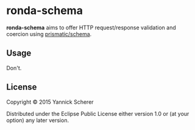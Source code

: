 # ronda-schema

__ronda-schema__ aims to offer HTTP request/response validation and coercion using [prismatic/schema][schema].

## Usage

Don't.

## License

Copyright &copy; 2015 Yannick Scherer

Distributed under the Eclipse Public License either version 1.0 or (at
your option) any later version.

[schema]: https://github.com/prismatic/schema
